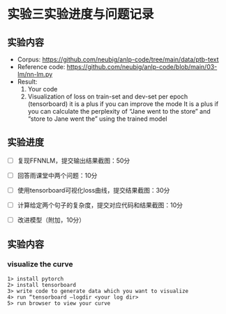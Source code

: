 # 实验三实验进度与问题记录

## 实验内容

+ Corpus: https://github.com/neubig/anlp-code/tree/main/data/ptb-text
+ Reference code: https://github.com/neubig/anlp-code/blob/main/03-lm/nn-lm.py
+ Result: 
    1. Your code
    2. Visualization of loss on train-set and dev-set per epoch (tensorboard)
        it is a plus if you can improve the mode
        It is a plus if you can calculate the perplexity of “Jane went to the store” and “store to Jane went the” using the trained model


## 实验进度

- [ ] 复现FFNNLM，提交输出结果截图：50分
- [ ] 回答雨课堂中两个问题：10分
- [ ] 使用tensorboard可视化loss曲线，提交结果截图：30分
- [ ] 计算给定两个句子的复杂度，提交对应代码和结果截图：10分
- [ ] 改进模型（附加，10分）


## 实验内容

### visualize the curve

```
1> install pytorch
2> install tensorboard
3> write code to generate data which you want to visualize
4> run “tensorboard –logdir <your log dir>
5> run browser to view your curve
```

